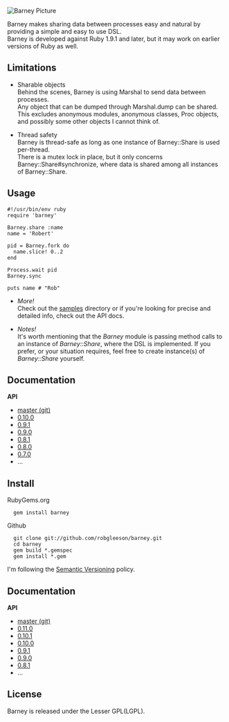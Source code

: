  ![Barney Picture](http://i.imgur.com/VblLQ.png)

Barney makes sharing data between processes easy and natural by providing a simple and easy to use DSL.  
Barney is developed against Ruby 1.9.1 and later, but it may work on earlier versions of Ruby as well.

Limitations  
-----------

* Sharable objects  
  Behind the scenes, Barney is using Marshal to send data between processes.   
  Any object that can be dumped through Marshal.dump can be shared.  
  This excludes anonymous modules, anonymous classes, Proc objects, and possibly some other objects I cannot think of.

* Thread safety  
  Barney is thread-safe as long as one instance of Barney::Share is used per-thread.  
  There is a mutex lock in place, but it only concerns Barney::Share#synchronize, where data is shared among all 
  instances of Barney::Share.

Usage
-----

    #!/usr/bin/env ruby
    require 'barney'

    Barney.share :name
    name = 'Robert'

    pid = Barney.fork do 
      name.slice! 0..2
    end

    Process.wait pid
    Barney.sync

    puts name # "Rob"

* _More!_  
  Check out the [samples](https://github.com/robgleeson/barney/tree/master/samples) directory or if you're looking 
  for precise and detailed info, check out the API docs.

* _Notes!_  
  It's worth mentioning that the _Barney_ module is passing method calls to an instance of _Barney::Share_, 
  where the DSL is implemented. If you prefer, or your situation requires, feel free to create instance(s) of 
  _Barney::Share_ yourself.  


Documentation
--------------

**API**  

* [master (git)](http://rubydoc.info/github/robgleeson/barney/master/)
* [0.10.0](http://rubydoc.info/gems/barney/0.10.0/)
* [0.9.1](http://rubydoc.info/gems/barney/0.9.1/)
* [0.9.0](http://rubydoc.info/gems/barney/0.9.0/)
* [0.8.1](http://rubydoc.info/gems/barney/0.8.1/)
* [0.8.0](http://rubydoc.info/gems/barney/0.8.0/)
* [0.7.0](http://rubydoc.info/gems/barney/0.7.0)
* …

  

Install
--------

RubyGems.org  

      gem install barney

Github  

      git clone git://github.com/robgleeson/barney.git
      cd barney
      gem build *.gemspec
      gem install *.gem

I'm following the [Semantic Versioning](http://www.semver.org) policy.  

Documentation
--------------

**API**  

* [master (git)](http://rubydoc.info/github/robgleeson/barney/master/)
* [0.11.0](http://rubydoc.info/gems/barney/0.11.0/)
* [0.10.1](http://rubydoc.info/gems/barney/0.10.1/)  
* [0.10.0](http://rubydoc.info/gems/barney/0.10.0/)
* [0.9.1](http://rubydoc.info/gems/barney/0.9.1/)
* [0.9.0](http://rubydoc.info/gems/barney/0.9.0/)
* [0.8.1](http://rubydoc.info/gems/barney/0.8.1/)
* …


License
--------

Barney is released under the Lesser GPL(LGPL).  


